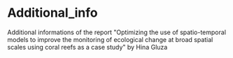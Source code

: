 # Additional_info
Additional informations of the report "Optimizing the use of spatio-temporal models to improve the monitoring of ecological change at broad spatial scales using coral reefs as a case study" by Hina Gluza

